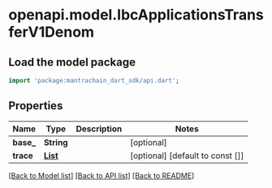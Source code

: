 # openapi.model.IbcApplicationsTransferV1Denom

## Load the model package
```dart
import 'package:mantrachain_dart_sdk/api.dart';
```

## Properties
Name | Type | Description | Notes
------------ | ------------- | ------------- | -------------
**base_** | **String** |  | [optional] 
**trace** | [**List<HopDefinesAPortIDChannelIDPairSpecifyingAUniqueHopInATrace>**](HopDefinesAPortIDChannelIDPairSpecifyingAUniqueHopInATrace.md) |  | [optional] [default to const []]

[[Back to Model list]](../README.md#documentation-for-models) [[Back to API list]](../README.md#documentation-for-api-endpoints) [[Back to README]](../README.md)


